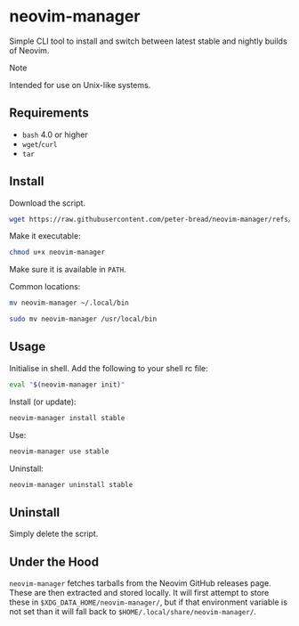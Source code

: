 # neovim-manager

Simple CLI tool to install and switch between latest stable and nightly
builds of Neovim.

> [!NOTE]
> Intended for use on Unix-like systems.

## Requirements

- `bash` 4.0 or higher
- `wget`/`curl`
- `tar`

## Install

Download the script.

```sh
wget https://raw.githubusercontent.com/peter-bread/neovim-manager/refs/heads/main/neovim-manager
```

Make it executable:

```sh
chmod u+x neovim-manager
```

Make sure it is available in `PATH`.

Common locations:

```sh
mv neovim-manager ~/.local/bin
```

```sh
sudo mv neovim-manager /usr/local/bin
```

## Usage

Initialise in shell. Add the following to your shell rc file:

```sh
eval "$(neovim-manager init)"
```

Install (or update):

```sh
neovim-manager install stable
```

Use:

```sh
neovim-manager use stable
```

Uninstall:

```sh
neovim-manager uninstall stable
```

## Uninstall

Simply delete the script.

## Under the Hood

`neovim-manager` fetches tarballs from the Neovim GitHub releases page. These are
then extracted and stored locally. It will first attempt to store these in
`$XDG_DATA_HOME/neovim-manager/`, but if that environment variable is not set
than it will fall back to `$HOME/.local/share/neovim-manager/`.
